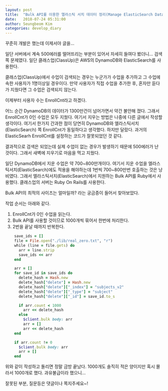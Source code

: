 ```yaml
---
layout: post
title:  "Bulk API를 이용한 엘라스틱 서치 데이터 정리(Manage ElasticSearch Data Using Bulk API)"
date:   2018-07-24 05:31:00
author: Seungbeom Kim
categories: develop_diary
---
```


꾸준히 개발은 했는데 이제서야 글을...

일단 서버에서 계속 500에러를 떨어뜨리는 부분이 있어서 자세히 들여다 봤더니... 검색 쪽 문제였다. 일단 클래스업(ClassUp)은 AWS의 DynamoDB와 ElasticSearch를 사용한다.

클래스업(ClassUp)에서 수업이 검색되는 경우는 누군가가 수업을 추가하고 그 수업에 속한 사용자가 1명이상일 경우이다. 만약 사용자가 직접 수업을 추가한 후, 혼자만 듣다가 지웠다면 그 수업은 검색되지 않는다.

이제부터 사용자 수는 EnrollCnt라고 하겠다.

어느 순간 DynamoDB의 데이터가 1300만건이 넘어가면서 약간 불안해 졌다. 그래서 EnrollCnt가 0인 수업은 모두 지웠다. 여기서 지우는 방법은 나중에 다른 글에서 작성할 생각이다. 여기서 한가지 간과한 점이 당연히 DynamoDB와 엘라스틱서치(ElasticSearch) 쪽 EnrollCnt가 동일하다고 생각했다. 하지만 달랐다. 과거의 ElasticSearh EnrollCnt를 설정하는 코드가 잘못되었던 것 같다.

결과적으로 검색은 되었는데 실제 수업이 없는 경우가 발생하기 때문에 500에러가 난 것이다. 그래서 새벽에 지우기로 마음을 먹고 지웠다.

일단 DynamoDB에서 지운 수업은 약 700~800만개이다. 여기서 지운 수업을 엘라스틱서치(ElasticSearch)에도 적용을 해야하는데 1번씩 700~800만번 호출하는 것은 낭비였다. 그래서 엘라스틱서치(ElasticSearch)에서 지원하는 Bulk API를 Ruby에서 사용했다. 클래스업의 서버는 Ruby On Rails를 사용한다.

Bulk API의 최적의 사이즈는 얼마일까? 라는 궁금증이 들어서 찾아보았다.

작업 순서는 아래와 같다.
1. EnrollCnt가 0인 수업을 읽는다.
2. Bulk API를 사용할 것이므로 1000개씩 묶어서 한번에 처리한다.
3. 2번을 끝날 때까지 반복한다.

```Ruby
    save_ids = []
    file = File.open("./lib/real_zero.txt", "r")
    while (line = file.gets) do
      arr = line.strip
      save_ids << arr
    end

    arr = []
    for save_id in save_ids do
      delete_hash = Hash.new
      delete_hash["delete"] = Hash.new
      delete_hash["delete"]["_index"] = "subjects_v2"
      delete_hash["delete"]["_type"] = "subject"
      delete_hash["delete"]["_id"] = save_id.to_s

      if arr.count < 1000
        arr << delete_hash
      else
        $client.bulk body: arr
        arr = []
        arr << delete_hash
    end

    if arr.count != 0
      $client.bulk body: arr
      arr = []
    end
```

위와 같이 작성하고 돌리면 정말 금방 끝났다. 1000개도 솔직히 적은 양이지만 혹시 몰라서 1000개로 했다. 과유불급이라 했으니...

잘못된 부분, 질문등은 댓글이나 쪽지주세요~!
